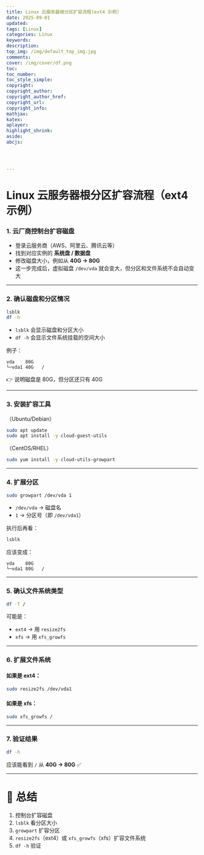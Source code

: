 ```yaml
---
title: Linux 云服务器根分区扩容流程(ext4 示例)
date: 2025-09-01
updated:
tags: [Linux]
categories: Linux
keywords:
description:
top_img: /img/default_top_img.jpg
comments:
cover: /img/cover/df.png
toc:
toc_number:
toc_style_simple:
copyright:
copyright_author:
copyright_author_href:
copyright_url:
copyright_info:
mathjax:
katex:
aplayer:
highlight_shrink:
aside:
abcjs:




---
```




# Linux 云服务器根分区扩容流程（ext4 示例）

### 1. **云厂商控制台扩容磁盘**

- 登录云服务商（AWS、阿里云、腾讯云等）
- 找到对应实例的 **系统盘 / 数据盘**
- 修改磁盘大小，例如从 **40G → 80G**
- 这一步完成后，虚拟磁盘 `/dev/vda` 就会变大，但分区和文件系统不会自动变大

------

### 2. **确认磁盘和分区情况**

```bash
lsblk
df -h
```

- `lsblk` 会显示磁盘和分区大小
- `df -h` 会显示文件系统挂载的空间大小

例子：

```
vda    80G
└─vda1 40G   /
```

👉 说明磁盘是 80G，但分区还只有 40G

------

### 3. **安装扩容工具**

（Ubuntu/Debian）

```bash
sudo apt update
sudo apt install -y cloud-guest-utils
```

（CentOS/RHEL）

```bash
sudo yum install -y cloud-utils-growpart
```

------

### 4. **扩展分区**

```bash
sudo growpart /dev/vda 1
```

- `/dev/vda` → 磁盘名
- `1` → 分区号（即 `/dev/vda1`）

执行后再看：

```bash
lsblk
```

应该变成：

```
vda    80G
└─vda1 80G   /
```

------

### 5. **确认文件系统类型**

```bash
df -T /
```

可能是：

- `ext4` → 用 `resize2fs`
- `xfs` → 用 `xfs_growfs`

------

### 6. **扩展文件系统**

#### 如果是 ext4：

```bash
sudo resize2fs /dev/vda1
```

#### 如果是 xfs：

```bash
sudo xfs_growfs /
```

------

### 7. **验证结果**

```bash
df -h
```

应该能看到 `/` 从 **40G → 80G** ✅

------

# 🔑 总结

1. 控制台扩容磁盘
2. `lsblk` 看分区大小
3. `growpart` 扩容分区
4. `resize2fs`（ext4）或 `xfs_growfs`（xfs）扩容文件系统
5. `df -h` 验证

